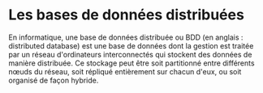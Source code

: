 # Les bases de données distribuées

En informatique, une base de données distribuée ou BDD (en anglais : distributed database) est une base de données 
dont la gestion est traitée par un réseau d'ordinateurs interconnectés qui stockent des données de manière distribuée. 
Ce stockage peut être soit partitionné entre différents nœuds du réseau, soit répliqué entièrement sur chacun d'eux, 
ou soit organisé de façon hybride.

